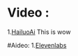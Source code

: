 # Video :

  1.[HailuoAi](https://hailuoai.video/) This is wow
  
#Aideo:
  1.[Elevenlabs](https://elevenlabs.io/)
